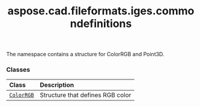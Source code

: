 ﻿---
title: aspose.cad.fileformats.iges.commondefinitions
second_title: Aspose.CAD for Python via .NET API References
description: 
type: docs
weight: 10
url: /python-net/aspose.cad.fileformats.iges.commondefinitions/
is_root: false
---

The namespace contains a structure for ColorRGB and Point3D.

### Classes
| Class | Description |
| :- | :- |
| [`ColorRGB`](/cad/python-net/aspose.cad.fileformats.iges.commondefinitions/colorrgb) | Structure that defines RGB color |


